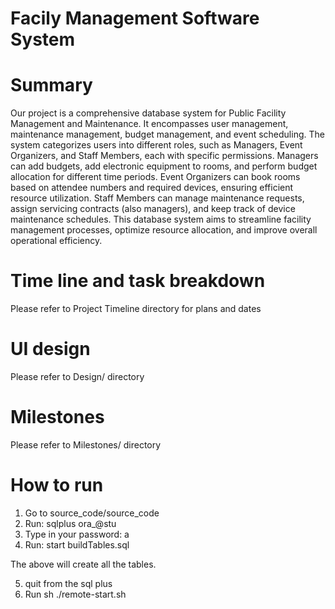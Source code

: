# Facily Management Software System
# Summary

Our project is a comprehensive database system for Public Facility Management and
Maintenance. It encompasses user management, maintenance management, budget
management, and event scheduling. The system categorizes users into different roles,
such as Managers, Event Organizers, and Staff Members, each with specific
permissions. Managers can add budgets, add electronic equipment to rooms, and
perform budget allocation for different time periods. Event Organizers can book rooms
based on attendee numbers and required devices, ensuring efficient resource
utilization. Staff Members can manage maintenance requests, assign servicing
contracts (also managers), and keep track of device maintenance schedules. This
database system aims to streamline facility management processes, optimize resource
allocation, and improve overall operational efficiency.

# Time line and task breakdown

Please refer to Project Timeline directory for plans and dates

# UI design

Please refer to Design/ directory

# Milestones

Please refer to Milestones/ directory

# How to run

1. Go to source_code/source_code
2. Run: sqlplus ora_<cwlUserName>@stu
3. Type in your password: a<studentId>
4. Run: start buildTables.sql

The above will create all the tables. 

5. quit from the sql plus
6. Run sh ./remote-start.sh